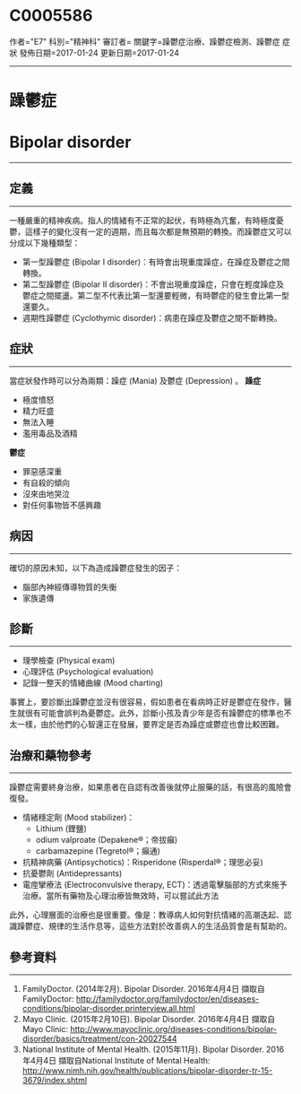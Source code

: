 # C0005586
作者="E7"
科別="精神科"
審訂者=
關鍵字=躁鬱症治療、躁鬱症檢測、躁鬱症 症狀
發佈日期=2017-01-24
更新日期=2017-01-24

----------
# 躁鬱症 
# Bipolar disorder
----------
## 定義
----------

一種嚴重的精神疾病。指人的情緒有不正常的起伏，有時極為亢奮，有時極度憂鬱，這樣子的變化沒有一定的週期，而且每次都是無預期的轉換。而躁鬱症又可以分成以下幾種類型：

- 第一型躁鬱症 (Bipolar I disorder)：有時會出現重度躁症，在躁症及鬱症之間轉換。
- 第二型躁鬱症 (Bipolar II disorder)：不會出現重度躁症，只會在輕度躁症及鬱症之間擺盪。第二型不代表比第一型還要輕微，有時鬱症的發生會比第一型還要久。
- 週期性躁鬱症 (Cyclothymic disorder)：病患在躁症及鬱症之間不斷轉換。
## 症狀
----------

當症狀發作時可以分為兩類：躁症 (Mania) 及鬱症 (Depression) 。
**躁症**

- 極度憤怒
- 精力旺盛
- 無法入睡
- 濫用毒品及酒精

**鬱症**

- 罪惡感深重
- 有自殺的傾向
- 沒來由地哭泣
- 對任何事物皆不感興趣
## 病因
----------

確切的原因未知，以下為造成躁鬱症發生的因子：

- 腦部內神經傳導物質的失衡
- 家族遺傳
## 診斷
----------
- 理學檢查 (Physical exam) 
- 心理評估 (Psychological evaluation) 
- 記錄一整天的情緒曲線 (Mood charting) 

事實上，要診斷出躁鬱症並沒有很容易，假如患者在看病時正好是鬱症在發作，醫生就很有可能會誤判為憂鬱症。此外，診斷小孩及青少年是否有躁鬱症的標準也不太一樣，由於他們的心智還正在發展，要界定是否為躁症或鬱症也會比較困難。

## 治療和藥物參考
----------

躁鬱症需要終身治療，如果患者在自認有改善後就停止服藥的話，有很高的風險會復發。

- 情緒穩定劑 (Mood stabilizer)：
  - Lithium (鋰鹽)
  - odium valproate (Depakene®；帝拔癲)
  - carbamazepine (Tegretol®；癲通)
- 抗精神病藥 (Antipsychotics)：Risperidone (Risperdal®；理思必妥)
- 抗憂鬱劑 (Antidepressants) 
- 電痙攣療法 (Electroconvulsive therapy, ECT)：透過電擊腦部的方式來施予治療。當所有藥物及心理治療皆無效時，可以嘗試此方法 

此外，心理層面的治療也是很重要。像是：教導病人如何對抗情緒的高潮迭起、認識躁鬱症、規律的生活作息等，這些方法對於改善病人的生活品質會是有幫助的。 

## 參考資料
----------

1. FamilyDoctor. (2014年2月). Bipolar Disorder. 2016年4月4日 擷取自 FamilyDoctor:
http://familydoctor.org/familydoctor/en/diseases-conditions/bipolar-disorder.printerview.all.html
2. Mayo Clinic. (2015年2月10日). Bipolar Disorder. 2016年4月4日 擷取自 Mayo Clinic:
http://www.mayoclinic.org/diseases-conditions/bipolar-disorder/basics/treatment/con-20027544
3. National Institute of Mental Health. (2015年11月). Bipolar Disorder. 2016年4月4日 擷取自National Institute of Mental Health: 
http://www.nimh.nih.gov/health/publications/bipolar-disorder-tr-15-3679/index.shtml

